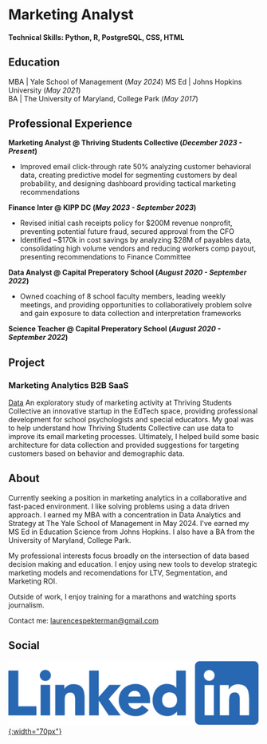 # Marketing Analyst

#### Technical Skills: Python, R, PostgreSQL, CSS, HTML

## Education
MBA   | Yale School of Management                (_May 2024_)
MS Ed | Johns Hopkins University                 (_May 2021_)       		
BA    | The University of Maryland, College Park (_May 2017_)



## Professional Experience
**Marketing Analyst @ Thriving Students Collective (_December 2023 - Present_)**
-  Improved email click-through rate 50% analyzing customer behavioral data, creating predictive model for segmenting customers by deal probability, and designing dashboard providing tactical marketing recommendations

**Finance Inter @ KIPP DC (_May 2023 - September 2023_)** 	
- Revised initial cash receipts policy for $200M revenue nonprofit, preventing potential future fraud, secured approval from the CFO
- Identified ~$170k in cost savings by analyzing $28M of payables data, consolidating high volume vendors and reducing workers comp payout, presenting recommendations to Finance Committee

**Data Analyst @ Capital Preperatory School (_August 2020 - September 2022_)**
- Owned coaching of 8 school faculty members, leading weekly meetings, and providing opportunities to collaboratively problem solve and gain exposure to data collection and interpretation frameworks 

**Science Teacher @ Capital Preperatory School (_August 2020 - September 2022_)**

## Project
### Marketing Analytics B2B SaaS
[Data]([https://www.mdpi.com/1424-8220/22/8/3048](https://laurencespekterman.wixsite.com/laurence/marketing-and-analytics))
An exploratory study of marketing activity at Thriving Students Collective an innovative startup in the EdTech space, providing professional development for school psychologists and special educators. My goal was to help understand how Thriving Students Collective can use data to improve its email marketing processes. Ultimately, I helped build some basic architecture for data collection and provided suggestions for targeting customers based on behavior and demographic data.


## About
Currently seeking a position in marketing analytics in a collaborative and fast-paced environment. I like solving problems using a data driven approach. I earned my MBA with a concentration in Data Analytics and Strategy at The Yale School of Management in May 2024. I've earned my MS Ed in Education Science from Johns Hopkins. I also have a BA from the University of Maryland, College Park.

My professional interests focus broadly on the intersection of data based decision making and education. I enjoy using new tools to develop strategic marketing models and recomendations for LTV, Segmentation, and Marketing ROI.

Outside of work, I enjoy training for a marathons and watching sports journalism.

Contact me:
laurencespekterman@gmail.com


## Social
[![Linkedin](/assets:img/Linkedin-logo-png.png){:width="70px"}](https://www.linkedin.com/in/laurence-spekterman-7601a7153/)


